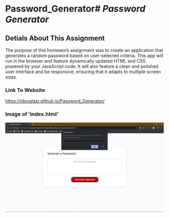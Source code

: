 # Password_Generator# __*Password Generator*__

## __Detials About This Assignment__
The purpose of this homework assignment was to create an application that generates a random password based on user-selected criteria.  This app will run in the browser and feature dynamically updated HTML and CSS powered by your JavaScript code.  It will also feature a clean and polished user interface and be responsive, ensuring that it adapts to multiple screen sizes.

### __Link To Website__
https://jdouglasr.github.io/Password_Generator/

### __Image of 'index.html'__
![index.html](/Assets/pg-index-page.png)